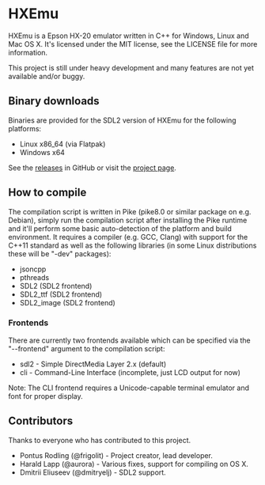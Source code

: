 # HXEmu
HXEmu is a Epson HX-20 emulator written in C++ for Windows, Linux and Mac OS X.
It's licensed under the MIT license, see the LICENSE file for more information.

This project is still under heavy development and many features are not yet available and/or buggy.

## Binary downloads
Binaries are provided for the SDL2 version of HXEmu for the following platforms:
- Linux x86_64 (via Flatpak)
- Windows x64

See the [releases](https://github.com/Frigolit/HXEmu/releases) in GitHub or visit the [project page](https://frigolit.net/projects/hxemu).

## How to compile
The compilation script is written in Pike (pike8.0 or similar package on e.g. Debian), simply run the compilation script after installing the Pike runtime and it'll perform some basic auto-detection of the platform and build environment.
It requires a compiler (e.g. GCC, Clang) with support for the C++11 standard as well as the following libraries (in some Linux distributions these will be "-dev" packages):
- jsoncpp
- pthreads
- SDL2 (SDL2 frontend)
- SDL2_ttf (SDL2 frontend)
- SDL2_image (SDL2 frontend)

### Frontends
There are currently two frontends available which can be specified via the "--frontend" argument to the compilation script:
- sdl2 - Simple DirectMedia Layer 2.x (default)
- cli - Command-Line Interface (incomplete, just LCD output for now)

Note: The CLI frontend requires a Unicode-capable terminal emulator and font for proper display.

## Contributors
Thanks to everyone who has contributed to this project.
- Pontus Rodling (@frigolit) - Project creator, lead developer.
- Harald Lapp (@aurora) - Various fixes, support for compiling on OS X.
- Dmitrii Eliuseev (@dmitryelj) - SDL2 support.

